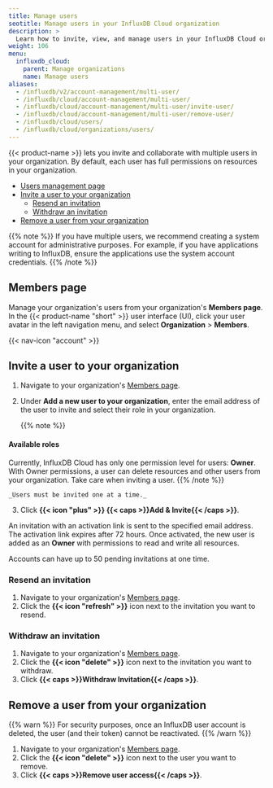 ```yaml
---
title: Manage users
seotitle: Manage users in your InfluxDB Cloud organization
description: >
  Learn how to invite, view, and manage users in your InfluxDB Cloud organization.
weight: 106
menu:
  influxdb_cloud:
    parent: Manage organizations
    name: Manage users
aliases:
  - /influxdb/v2/account-management/multi-user/
  - /influxdb/cloud/account-management/multi-user/
  - /influxdb/cloud/account-management/multi-user/invite-user/
  - /influxdb/cloud/account-management/multi-user/remove-user/
  - /influxdb/cloud/users/
  - /influxdb/cloud/organizations/users/
---
```


{{< product-name >}} lets you invite and collaborate with multiple users in your organization.
By default, each user has full permissions on resources in your organization.

- [Users management page](#users-management-page)
- [Invite a user to your organization](#invite-a-user-to-your-organization)
  - [Resend an invitation](#resend-an-invitation)
  - [Withdraw an invitation](#withdraw-an-invitation)
- [Remove a user from your organization](#remove-a-user-from-your-organization)

{{% note %}}
If you have multiple users, we recommend creating a system account for administrative purposes. For example, if you have applications writing to InfluxDB, ensure the applications use the system account credentials.
{{% /note %}}

## Members page
Manage your organization's users from your organization's **Members page**.
In the {{< product-name "short" >}} user interface (UI), click your user avatar in the left
navigation menu, and select **Organization** > **Members**.

{{< nav-icon "account" >}}

## Invite a user to your organization

1.  Navigate to your organization's [Members page](#members-page).
2.  Under **Add a new user to your organization**, enter the email address of
    the user to invite and select their role in your organization.

    {{% note %}}
#### Available roles
Currently, InfluxDB Cloud has only one permission level for users: **Owner**.
With Owner permissions, a user can delete resources and other users from your organization.
Take care when inviting a user.
{{% /note %}}

    _Users must be invited one at a time._
3.  Click **{{< icon "plus" >}} {{< caps >}}Add & Invite{{< /caps >}}**.

An invitation with an activation link is sent to the specified email address.
The activation link expires after 72 hours.
Once activated, the new user is added as an **Owner** with permissions to read and write all resources.

Accounts can have up to 50 pending invitations at one time.

### Resend an invitation

1.  Navigate to your organization's [Members page](#members-page).
2.  Click the **{{< icon "refresh" >}}** icon next to the invitation you want to resend.

### Withdraw an invitation

1.  Navigate to your organization's [Members page](#members-page).
2.  Click the **{{< icon "delete" >}}** icon next to the invitation you want to withdraw.
3.  Click **{{< caps >}}Withdraw Invitation{{< /caps >}}**.

## Remove a user from your organization

{{% warn %}}
For security purposes, once an InfluxDB user account is deleted, the user (and their token) cannot be reactivated.
{{% /warn %}} 

1.  Navigate to your organization's [Members page](#members-page).
2.  Click the **{{< icon "delete" >}}** icon next to the user you want to remove.
3.  Click **{{< caps >}}Remove user access{{< /caps >}}**.
